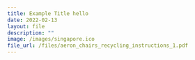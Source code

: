 ```yaml
---
title: Example Title hello
date: 2022-02-13
layout: file
description: ""
image: /images/singapore.ico
file_url: /files/aeron_chairs_recycling_instructions_1.pdf
---
```




